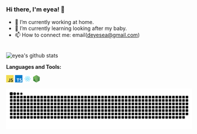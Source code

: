 ### Hi there, I'm eyea! 👋
 
- 🔭 I’m currently working at home.
- 🌱 I’m currently learning looking after my baby.
- 📫 How to connect me: email(deyesea@gmail.com)

<br>

<img align='center' src="https://github-readme-stats.vercel.app/api?username=eyea&show_icons=true&icon_color=805AD5&text_color=718096&bg_color=ffffff&hide_title=true&hide_border=true" alt="eyea's github stats" />

<br>

**Languages and Tools:**  

<code><img height="20" src="https://raw.githubusercontent.com/github/explore/80688e429a7d4ef2fca1e82350fe8e3517d3494d/topics/javascript/javascript.png"></code>
<code><img height="20" src="https://raw.githubusercontent.com/github/explore/80688e429a7d4ef2fca1e82350fe8e3517d3494d/topics/typescript/typescript.png"></code>
<code><img height="20" src="https://raw.githubusercontent.com/github/explore/80688e429a7d4ef2fca1e82350fe8e3517d3494d/topics/react/react.png"></code>
<code><img height="20" src="https://raw.githubusercontent.com/github/explore/80688e429a7d4ef2fca1e82350fe8e3517d3494d/topics/nodejs/nodejs.png"></code>


<img src='https://github.com/eyea/eyea/blob/output/github-snake.svg?raw=true' />

<!-- <a href="https://github.com/eyea/daily-grocery">
  <img align="left" src="https://github-readme-stats.vercel.app/api/pin/?username=eyea&repo=daily-grocery&show_owner=true" />
</a>

<a href="https://github.com/eyea/vim">
  <!-- Change the `github-readme-stats.anuraghazra1.vercel.app` to `github-readme-stats.vercel.app`  -->
<!--   <img align="right" src="https://github-readme-stats.vercel.app/api/pin/?username=eyea&repo=vim&show_owner=true" />
</a>

<br>
<br>

<a href="https://github.com/eyea/js-gtts">
  <!-- Change the `github-readme-stats.anuraghazra1.vercel.app` to `github-readme-stats.vercel.app`  -->
<!--   <img align="left" src="https://github-readme-stats.vercel.app/api/pin/?username=eyea&repo=js-gtts&show_owner=true" />
</a>  -->

<!--
**eyea/eyea** is a ✨ _special_ ✨ repository because its `README.md` (this file) appears on your GitHub profile.
Here are some ideas to get you started:
- 🔭 I’m currently working on ...
- 🌱 I’m currently learning ...
- 👯 I’m looking to collaborate on ...
- 🤔 I’m looking for help with ...
- 💬 Ask me about ...
- 📫 How to reach me: ...
- 😄 Pronouns: ...
- ⚡ Fun fact: ...
-->

